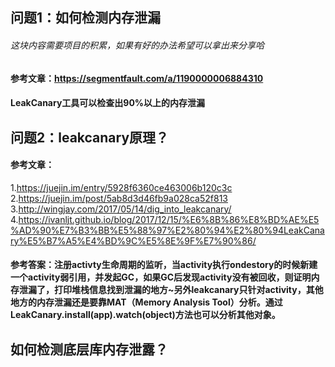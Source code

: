 ## 问题1：如何检测内存泄漏
###### 这块内容需要项目的积累，如果有好的办法希望可以拿出来分享哈
#### 参考文章：https://segmentfault.com/a/1190000006884310
#### LeakCanary工具可以检查出90%以上的内存泄漏
## 问题2：leakcanary原理？
#### 参考文章：
1.https://juejin.im/entry/5928f6360ce463006b120c3c
2.https://juejin.im/post/5ab8d3d46fb9a028ca52f813
3.http://wingjay.com/2017/05/14/dig_into_leakcanary/
4.https://ivanljt.github.io/blog/2017/12/15/%E6%8B%86%E8%BD%AE%E5%AD%90%E7%B3%BB%E5%88%97%E2%80%94%E2%80%94LeakCanary%E5%B7%A5%E4%BD%9C%E5%8E%9F%E7%90%86/
#### 参考答案：注册activty生命周期的监听，当activity执行ondestory的时候新建一个activity弱引用，并发起GC，如果GC后发现activity没有被回收，则证明内存泄漏了，打印堆栈信息找到泄漏的地方~另外leakcanary只针对activity，其他地方的内存泄漏还是要靠MAT（Memory Analysis Tool）分析。通过LeakCanary.install(app).watch(object)方法也可以分析其他对象。
## 如何检测底层库内存泄露？
